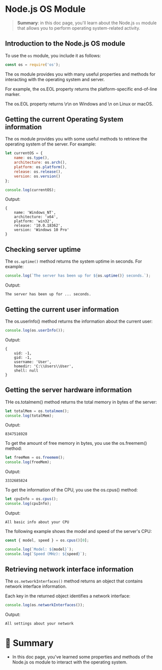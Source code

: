 # Node.js OS Module

> __Summary__: in this doc page, you'll learn about the Node.js `os` module that allows you to perform operating system-related activity.

## Introduction to the Node.js OS module

To use the `os` module, you include it as follows:

```js
const os = require('os');
```

The os module provides you with many useful properties and methods for interacting with the operating system and server.

For example, the os.EOL property returns the platform-specific end-of-line marker.

The os.EOL property returns \r\n on Windows and \n on Linux or macOS.

## Getting the current Operating System information

The os module provides you with some useful methods to retrieve the operating system of the server. For example:

```js
let currentOS = {
    name: os.type(),
    architecture: os.arch(),
    platform: os.platform(),
    release: os.release(),
    version: os.version()
};

console.log(currentOS);
```

Output:

```
{
    name: 'Windows_NT',
    architecture: 'x64',
    platform: 'win32',
    release: '10.0.18362',
    version: 'Windows 10 Pro'
}
```

## Checking server uptime

The `os.uptime()` method returns the system uptime in seconds. For example:

```js
console.log(`The server has been up for ${os.uptime()} seconds.`);
```

Output:

```
The server has been up for ... seconds.
```

## Getting the current user information

The os.userInfo() method returns the information about the current user:

```js
console.log(os.userInfo());
```

Output:

```
{
    uid: -1,
    gid: -1,
    username: 'User',
    homedir: 'C:\\Users\\User',
    shell: null
}
```

## Getting the server hardware information

THe os.totalmem() method returns the total memory in bytes of the server:

```js
let totalMem = os.totalmem();
console.log(totalMem);
```

Output:

```
8347516928
```

To get the amount of free memory in bytes, you use the os.freemem() method:

```js
let freeMem = os.freemem();
console.log(freeMem);
```

Output:

```
3332685824
```

To get the information of the CPU, you use the os.cpus() method:

```js
let cpuInfo = os.cpus();
console.log(cpuInfo);
```

Output:

```
All basic info about your CPU
```

The following example shows the model and speed of the server's CPU:

```js
const { model, speed } = os.cpus()[0];

console.log(`Model: ${model}`);
console.log(`Speed (MHz): ${speed}`);
```

## Retrieving network interface information

The `os.networkInterfaces()` method returns an object that contains network interface information.

Each key in the returned object identifies a network interface:

```js
console.log(os.networkInterfaces());
```

Output:

```
All settings about your network
```

# :memo: Summary

- In this doc page, you've learned some properties and methods of the Node.js os module to interact with the operating system.

